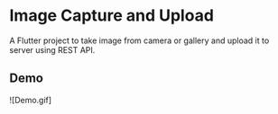 # Image Capture and Upload

A Flutter project to take image from camera or gallery and upload it to server using REST API.

## Demo
![Demo.gif]
